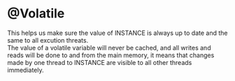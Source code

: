 # @Volatile
This helps us make sure the value of INSTANCE is always up to date and the same to all excution threats.  
The value of a volatile variable will never be cached, and all writes and reads will be done to and from the main memory,
it means that changes made by one thread to INSTANCE are visible to all other threads immediately.
